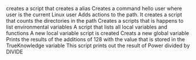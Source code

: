 creates a script that creates a alias
Creates a command hello user where user is the current Linux user
Adds actions to the path.
It creates a script that counts the directories in the path
Creates a scripts that is happens to list environmental variables
A script that lists all local variables and functions
A new local variable script is created
Creats a new global variable
Prints the results of the additions of 128 with the value that is stored in the TrueKnowledge variable
This script prints out the result of Power divided by DIVIDE

